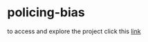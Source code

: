 # policing-bias

to access and explore the project click this [link]([link](https://anandafrancis-policing-bias-app-1lf7fq.streamlit.app/))
